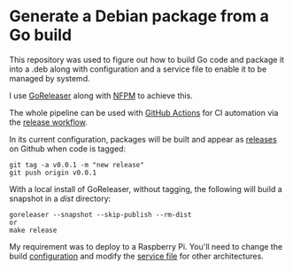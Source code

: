 # Generate a Debian package from a Go build

This repository was used to figure out how to build Go code and package it into a .deb along with configuration and a service file to enable it to be managed by systemd.

I use [GoReleaser](https://goreleaser.com/) along with [NFPM](https://github.com/goreleaser/nfpm) to achieve this.

The whole pipeline can be used with [GitHub Actions](https://github.com/features/actions) for CI automation via the [release workflow](.github/workflows/release.yml).

In its current configuration, packages will be built and appear as [releases](https://github.com/alexhowarth/go-to-deb/releases) on Github when code is tagged:

~~~
git tag -a v0.0.1 -m "new release"
git push origin v0.0.1
~~~

With a local install of GoReleaser, without tagging, the following will build a snapshot in a _dist_ directory:

~~~
goreleaser --snapshot --skip-publish --rm-dist
or
make release
~~~

My requirement was to deploy to a Raspberry Pi. You'll need to change the build [configuration](.goreleaser.yml) and modify the [service file](debian/scripts/systemd/test-foo.service) for other architectures.
